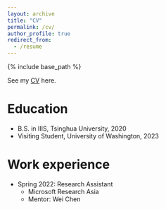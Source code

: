 ```yaml
---
layout: archive
title: "CV"
permalink: /cv/
author_profile: true
redirect_from:
  - /resume
---
```


{% include base_path %}

See my [CV](http://xiongny.github.io/resume_nuoya_xiong.pdf) here.

Education
======
* B.S. in IIIS, Tsinghua University, 2020
* Visiting Student, University of Washington, 2023


Work experience
======
* Spring 2022: Research Assistant
  * Microsoft Research Asia
  * Mentor: Wei Chen


  

